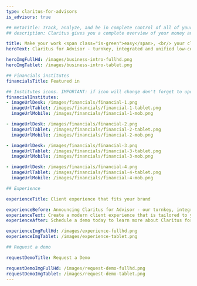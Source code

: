 ```yaml
---
type: claritus-for-advisors
is_advisors: true

## metaTitle: Track, analyze, and be in complete control of all of your assets and investments - all in one place!
## description: Claritus gives you a complete overview of your money and investments, offering accurate insight and assessments

title: Make your work <span class="is-green">easy</span>, <br/> your clients will thank you
heroText: Claritus for Advisor - turnkey, integrated and unified low-cost solution.

heroImgFullHd: /images/business-intro-fullhd.png
heroImgTablet: /images/business-intro-tablet.png

## Financials institutes
financialsTitle: Featured in

## Institutes icons. IMPORTANT: if icon will change don't forget to update tablet version for it
financialInstitutes:
- imageUrlDesk: /images/financials/financial-1.png
  imageUrlTablet: /images/financials/financial-1-tablet.png
  imageUrlMobile: /images/financials/financial-1-mob.png

- imageUrlDesk: /images/financials/financial-2.png
  imageUrlTablet: /images/financials/financial-2-tablet.png
  imageUrlMobile: /images/financials/financial-2-mob.png

- imageUrlDesk: /images/financials/financial-3.png
  imageUrlTablet: /images/financials/financial-3-tablet.png
  imageUrlMobile: /images/financials/financial-3-mob.png

- imageUrlDesk: /images/financials/financial-4.png
  imageUrlTablet: /images/financials/financial-4-tablet.png
  imageUrlMobile: /images/financials/financial-4-mob.png

## Experience

experienceTitle: Client experience that fits your brand

experienceBefore: Announcing Claritus for Advisor - our turnkey, integrated and unified low-cost solution.
experienceText: Create a modern client experience that is tailored to your brand. We do it all for you so you can get up and running with a complete tech stack built on top of the industry's most sophisticated trading custodian, Interactive Brokers. Our white-label onboarding module lets your clients apply for brokerage accounts within minutes.
experienceAfter: Schedule a demo today to learn more about Claritus for Advisor

experienceImgFullHd: /images/experience-fullhd.png
experienceImgTablet: /images/experience-tablet.png

## Request a demo

requestDemoTitle: Request a Demo

requestDemoImgFullHd: /images/request-demo-fullhd.png
requestDemoImgTablet: /images/request-demo-tablet.png
---
```


